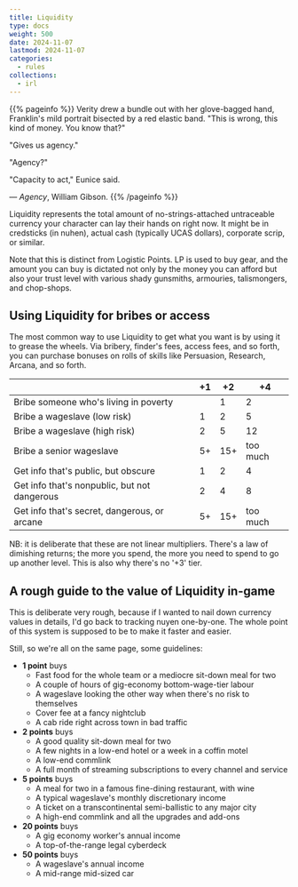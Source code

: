 ```yaml
---
title: Liquidity
type: docs
weight: 500
date: 2024-11-07
lastmod: 2024-11-07 
categories:
  - rules
collections:
  - irl  
---
```

{{% pageinfo %}}
Verity drew a bundle out with her glove-bagged hand, Franklin's mild portrait bisected by a red elastic band. "This is wrong, this kind of money. You know that?"

"Gives us agency."

"Agency?"

"Capacity to act," Eunice said.

— _Agency_, William Gibson.
{{% /pageinfo %}}

Liquidity represents the total amount of no-strings-attached untraceable currency your character can lay their hands on right now. It might be in credsticks (in nuhen), actual cash (typically UCAS dollars), corporate scrip, or similar. 

Note that this is distinct from Logistic Points. LP is used to buy gear, and the amount you can buy is dictated not only by the money you can afford but also your trust level with various shady gunsmiths, armouries, talismongers, and chop-shops. 

## Using Liquidity for bribes or access

The most common way to use Liquidity to get what you want is by using it to grease the wheels. Via bribery, finder's fees, access fees, and so forth, you can purchase bonuses on rolls of skills like Persuasion, Research, Arcana, and so forth.

|                                              | +1  | +2  | +4       |
| -------------------------------------------- | --- | --- | -------- |
| Bribe someone who's living in poverty        |     | 1   | 2        |
| Bribe a wageslave (low risk)                 | 1   | 2   | 5        |
| Bribe a wageslave (high risk)                | 2   | 5   | 12       |
| Bribe a senior wageslave                     | 5+  | 15+ | too much |
| Get info that's public, but obscure          | 1   | 2   | 4        |
| Get info that's nonpublic, but not dangerous | 2   | 4   | 8        |
| Get info that's secret, dangerous, or arcane | 5+  | 15+ | too much |

NB: it is deliberate that these are not linear multipliers. There's a law of dimishing returns; the more you spend, the more you need to spend to go up another level. This is also why there's no '+3' tier.

## A rough guide to the value of Liquidity in-game

This is deliberate very rough, because if I wanted to nail down currency values in details, I'd go back to tracking nuyen one-by-one. The whole point of this system is supposed to be to make it faster and easier. 

Still, so we're all on the same page, some guidelines:

- **1 point** buys <!-- ~$50 -->
	- Fast food for the whole team or a mediocre sit-down meal for two
	- A couple of hours of gig-economy bottom-wage-tier labour
	- A wageslave looking the other way when there's no risk to themselves
	- Cover fee at a fancy nightclub
	- A cab ride right across town in bad traffic
- **2 points** buys <!-- ~$200 -->
	- A good quality sit-down meal for two
	- A few nights in a low-end hotel or a week in a coffin motel
	- A low-end commlink
	- A full month of streaming subscriptions to every channel and service
- **5 points** buys <!-- $1000 -->	
	- A meal for two in a famous fine-dining restaurant, with wine
	- A typical wageslave's monthly discretionary income
	- A ticket on a transcontinental semi-ballistic to any major city
	- A high-end commlink and all the upgrades and add-ons
- **20 points** buys  <!-- 10k -->
	- A gig economy worker's annual income
	- A top-of-the-range legal cyberdeck
- **50 points** buys
	- A wageslave's annual income
	- A mid-range mid-sized car




